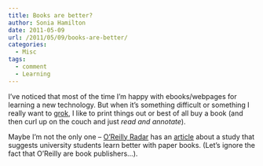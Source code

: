 ```yaml
---
title: Books are better?
author: Sonia Hamilton
date: 2011-05-09
url: /2011/05/09/books-are-better/
categories:
  - Misc
tags:
  - comment
  - Learning
---
```

I&#8217;ve noticed that most of the time I&#8217;m happy with ebooks/webpages for learning a new technology. But when it&#8217;s something difficult or something I really want to [grok][1], I like to print things out or best of all buy a book (and then curl up on the couch and just *read and annotate*).

Maybe I&#8217;m not the only one &#8211; [O&#8217;Reilly Radar][2] has an [article][3] about a study that suggests university students learn better with paper books. (Let&#8217;s ignore the fact that O&#8217;Reilly are book publishers&#8230;).

 [1]: http://en.wikipedia.org/wiki/Grok
 [2]: http://radar.oreilly.com
 [3]: http://radar.oreilly.com/2011/05/digital-text-learning-ebooks-ereaders.html
